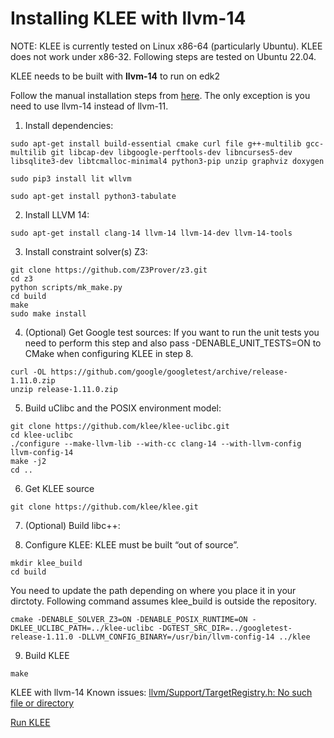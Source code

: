 # Installing KLEE with llvm-14 

NOTE: KLEE is currently tested on Linux x86-64 (particularly Ubuntu). KLEE does not work under x86-32. Following steps are tested on Ubuntu 22.04.

KLEE needs to be built with **llvm-14** to run on edk2

Follow the manual installation steps from [here](https://klee.github.io/build-llvm11/). The only exception is you need to use llvm-14 instead of llvm-11. 

1. Install dependencies:

```
sudo apt-get install build-essential cmake curl file g++-multilib gcc-multilib git libcap-dev libgoogle-perftools-dev libncurses5-dev libsqlite3-dev libtcmalloc-minimal4 python3-pip unzip graphviz doxygen

sudo pip3 install lit wllvm

sudo apt-get install python3-tabulate
```

2. Install LLVM 14: 
```
sudo apt-get install clang-14 llvm-14 llvm-14-dev llvm-14-tools
```

3. Install constraint solver(s)
Z3:
```
git clone https://github.com/Z3Prover/z3.git
cd z3
python scripts/mk_make.py
cd build
make
sudo make install
```

4. (Optional) Get Google test sources:
If you want to run the unit tests you need to perform this step and also pass -DENABLE_UNIT_TESTS=ON to CMake when configuring KLEE in step 8.
```
curl -OL https://github.com/google/googletest/archive/release-1.11.0.zip
unzip release-1.11.0.zip
```
5. Build uClibc and the POSIX environment model:
```
git clone https://github.com/klee/klee-uclibc.git
cd klee-uclibc
./configure --make-llvm-lib --with-cc clang-14 --with-llvm-config llvm-config-14
make -j2
cd ..
```

6. Get KLEE source
```
git clone https://github.com/klee/klee.git
```
7. (Optional) Build libc++:

8. Configure KLEE:
KLEE must be built “out of source”. 

```
mkdir klee_build
cd build
```
You need to update the path depending on where you place it in your dirctoty. Following command assumes klee_build is outside the repository. 
```
cmake -DENABLE_SOLVER_Z3=ON -DENABLE_POSIX_RUNTIME=ON -DKLEE_UCLIBC_PATH=../klee-uclibc -DGTEST_SRC_DIR=../googletest-release-1.11.0 -DLLVM_CONFIG_BINARY=/usr/bin/llvm-config-14 ../klee
```
9. Build KLEE
```
make
```
KLEE with llvm-14 Known issues: [llvm/Support/TargetRegistry.h: No such file or directory](https://stackoverflow.com/questions/70588147/llvm-support-targetregistry-h-no-such-file-or-directory)



[Run KLEE](RunKLEE.md)
